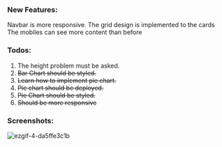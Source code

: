 ### New Features:

Navbar is more responsive.
The grid design is implemented to the cards
The mobiles can see more content than before

### Todos:

1. The height problem must be asked.
2. <s> Bar Chart should be styled. </s>
3. <s> Learn how to implement pie chart.</s>
4. <s> Pie chart should be deployed. </s>
5. <s> Pie Chart should be styled.</s>
6. <s> Should be more responsive</s>



### Screenshots:

![ezgif-4-da5ffe3c1b](https://user-images.githubusercontent.com/61910163/175327047-c83dc257-f0a6-4791-a109-f667102db84a.gif)


